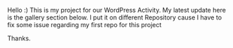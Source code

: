 Hello :)
This is my project for our WordPress Activity.
My latest update here is the gallery section below.
I put it on different Repository cause I have to fix some issue regarding my first repo for this project

Thanks.
